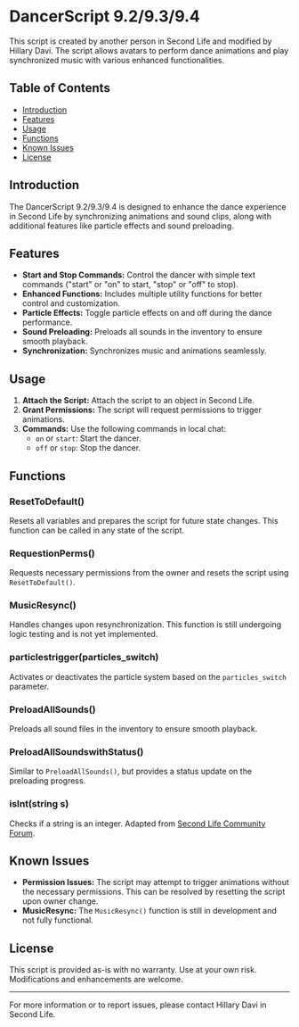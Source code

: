# DancerScript 9.2/9.3/9.4

This script is created by another person in Second Life and modified by Hillary Davi. The script allows avatars to perform dance animations and play synchronized music with various enhanced functionalities.

## Table of Contents
- [Introduction](#introduction)
- [Features](#features)
- [Usage](#usage)
- [Functions](#functions)
- [Known Issues](#known-issues)
- [License](#license)

## Introduction
The DancerScript 9.2/9.3/9.4 is designed to enhance the dance experience in Second Life by synchronizing animations and sound clips, along with additional features like particle effects and sound preloading. 

## Features
- **Start and Stop Commands:** Control the dancer with simple text commands ("start" or "on" to start, "stop" or "off" to stop).
- **Enhanced Functions:** Includes multiple utility functions for better control and customization.
- **Particle Effects:** Toggle particle effects on and off during the dance performance.
- **Sound Preloading:** Preloads all sounds in the inventory to ensure smooth playback.
- **Synchronization:** Synchronizes music and animations seamlessly.

## Usage
1. **Attach the Script:** Attach the script to an object in Second Life.
2. **Grant Permissions:** The script will request permissions to trigger animations.
3. **Commands:** Use the following commands in local chat:
   - `on` or `start`: Start the dancer.
   - `off` or `stop`: Stop the dancer.

## Functions
### ResetToDefault()
Resets all variables and prepares the script for future state changes. This function can be called in any state of the script.

### RequestionPerms()
Requests necessary permissions from the owner and resets the script using `ResetToDefault()`.

### MusicResync()
Handles changes upon resynchronization. This function is still undergoing logic testing and is not yet implemented.

### particlestrigger(particles_switch)
Activates or deactivates the particle system based on the `particles_switch` parameter.

### PreloadAllSounds()
Preloads all sound files in the inventory to ensure smooth playback.

### PreloadAllSoundswithStatus()
Similar to `PreloadAllSounds()`, but provides a status update on the preloading progress.

### isInt(string s)
Checks if a string is an integer. Adapted from [Second Life Community Forum](https://community.secondlife.com/forums/topic/108716-check-if-integer/).

## Known Issues
- **Permission Issues:** The script may attempt to trigger animations without the necessary permissions. This can be resolved by resetting the script upon owner change.
- **MusicResync:** The `MusicResync()` function is still in development and not fully functional.

## License
This script is provided as-is with no warranty. Use at your own risk. Modifications and enhancements are welcome.

---

For more information or to report issues, please contact Hillary Davi in Second Life.

